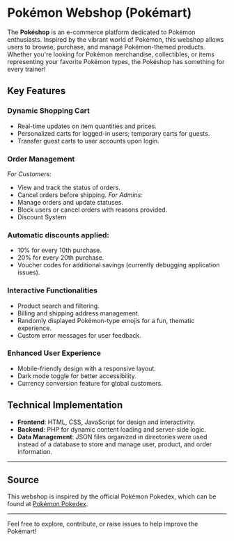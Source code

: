 # Pokémon Webshop (Pokémart)

The **Pokéshop** is an e-commerce platform dedicated to Pokémon enthusiasts. Inspired by the vibrant world of Pokémon, this webshop allows users to browse, purchase, and manage Pokémon-themed products. Whether you're looking for Pokémon merchandise, collectibles, or items representing your favorite Pokémon types, the Pokéshop has something for every trainer!



## Key Features

### Dynamic Shopping Cart
- Real-time updates on item quantities and prices.
- Personalized carts for logged-in users; temporary carts for guests.
- Transfer guest carts to user accounts upon login.

### Order Management
*For Customers:*
- View and track the status of orders.
- Cancel orders before shipping.
*For Admins:*
- Manage orders and update statuses.
- Block users or cancel orders with reasons provided.
- Discount System

### Automatic discounts applied:
- 10% for every 10th purchase.
- 20% for every 20th purchase.
- Voucher codes for additional savings (currently debugging application issues).
### Interactive Functionalities
- Product search and filtering.
- Billing and shipping address management.
- Randomly displayed Pokémon-type emojis for a fun, thematic experience.
- Custom error messages for user feedback.

### Enhanced User Experience
- Mobile-friendly design with a responsive layout.
- Dark mode toggle for better accessibility.
- Currency conversion feature for global customers.



## Technical Implementation
- **Frontend**: HTML, CSS, JavaScript for design and interactivity.
- **Backend**: PHP for dynamic content loading and server-side logic.
- **Data Management**: JSON files organized in directories were used instead of a database to store and manage user, product, and order information.


---

## Source
This webshop is inspired by the official Pokémon Pokedex, which can be found at [Pokémon Pokedex](https://www.pokemon.com/us/pokedex).

--- 

Feel free to explore, contribute, or raise issues to help improve the Pokémart!